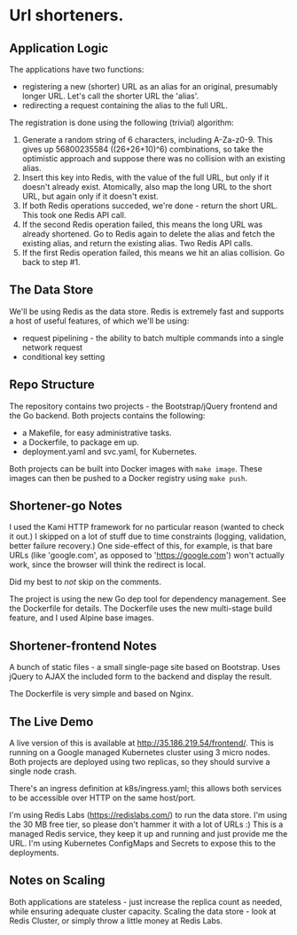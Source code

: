 # Url shorteners.

## Application Logic

The applications have two functions:

* registering a new (shorter) URL as an alias for an original, presumably longer
  URL. Let's call the shorter URL the 'alias'.
* redirecting a request containing the alias to the full URL.

The registration is done using the following (trivial) algorithm:

1. Generate a random string of 6 characters, including A-Za-z0-9.
   This gives up 56800235584 ((26+26+10)^6) combinations, so take the optimistic
   approach and suppose there was no collision with an existing alias.
2. Insert this key into Redis, with the value of the full URL, but only if it
   doesn't already exist. Atomically, also map the long URL to the short URL,
   but again only if it doesn't exist.
3. If both Redis operations succeded, we're done - return the short URL.
   This took one Redis API call.
4. If the second Redis operation failed, this means the long URL was
   already shortened. Go to Redis again to delete the alias and fetch the
   existing alias, and return the existing alias. Two Redis API calls.
5. If the first Redis operation failed, this means we hit an alias collision.
   Go back to step #1.


## The Data Store

We'll be using Redis as the data store. Redis is extremely fast and supports
a host of useful features, of which we'll be using:
* request pipelining - the ability to batch multiple commands into a single
  network request
* conditional key setting

## Repo Structure

The repository contains two projects - the Bootstrap/jQuery frontend and the
Go backend. Both projects contains the following:

* a Makefile, for easy administrative tasks.
* a Dockerfile, to package em up.
* deployment.yaml and svc.yaml, for Kubernetes.

Both projects can be built into Docker images with `make image`. These images
can then be pushed to a Docker registry using `make push`.

## Shortener-go Notes

I used the Kami HTTP framework for no particular reason (wanted to check it out.)
I skipped on a lot of stuff due to time constraints (logging, validation,
better failure recovery.) One side-effect of this, for example, is that bare
URLs (like 'google.com', as opposed to 'https://google.com') won't actually
work, since the browser will think the redirect is local.

Did my best to *not* skip on the comments.

The project is using the new Go dep tool for dependency management. See the
Dockerfile for details. The Dockerfile uses the new multi-stage build feature,
and I used Alpine base images.

## Shortener-frontend Notes

A bunch of static files - a small single-page site based on Bootstrap. Uses
jQuery to AJAX the included form to the backend and display the result.

The Dockerfile is very simple and based on Nginx.

## The Live Demo

A live version of this is available at http://35.186.219.54/frontend/.
This is running on a Google managed Kubernetes cluster using 3 micro nodes.
Both projects are deployed using two replicas, so they should survive a single
node crash.

There's an ingress definition at k8s/ingress.yaml; this allows both services
to be accessible over HTTP on the same host/port.

I'm using Redis Labs (https://redislabs.com/) to run the data store. I'm using
the 30 MB free tier, so please don't hammer it with a lot of URLs :) This is
a managed Redis service, they keep it up and running and just provide me the
URL. I'm using Kubernetes ConfigMaps and Secrets to expose this to the
deployments.

## Notes on Scaling

Both applications are stateless - just increase the replica count as needed,
while ensuring adequate cluster capacity.
Scaling the data store - look at Redis Cluster, or simply throw a little money
at Redis Labs.
